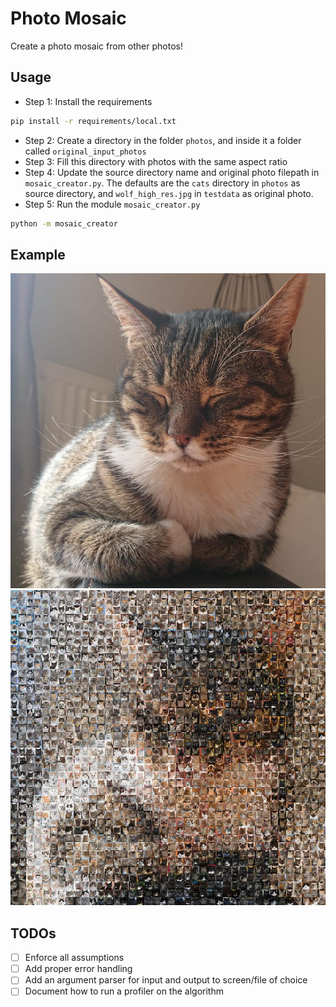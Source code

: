 # Photo Mosaic
Create a photo mosaic from other photos!

## Usage
- Step 1: Install the requirements

```sh
pip install -r requirements/local.txt
```

- Step 2: Create a directory in the folder `photos`, and inside it a folder called `original_input_photos`
- Step 3: Fill this directory with photos with the same aspect ratio
- Step 4: Update the source directory name and original photo filepath in `mosaic_creator.py`. 
          The defaults are the `cats` directory in `photos` as source directory, and `wolf_high_res.jpg` in `testdata` as original photo.
- Step 5: Run the module `mosaic_creator.py`

```sh
python -m mosaic_creator
```

## Example

![Photo Pixelated Wolf](photos/wolf_high_res.jpg)
![Photo Pixelated Wolf](photos/wolf_photo_pixelated.jpg)

## TODOs
- [ ] Enforce all assumptions
- [ ] Add proper error handling
- [ ] Add an argument parser for input and output to screen/file of choice
- [ ] Document how to run a profiler on the algorithm
